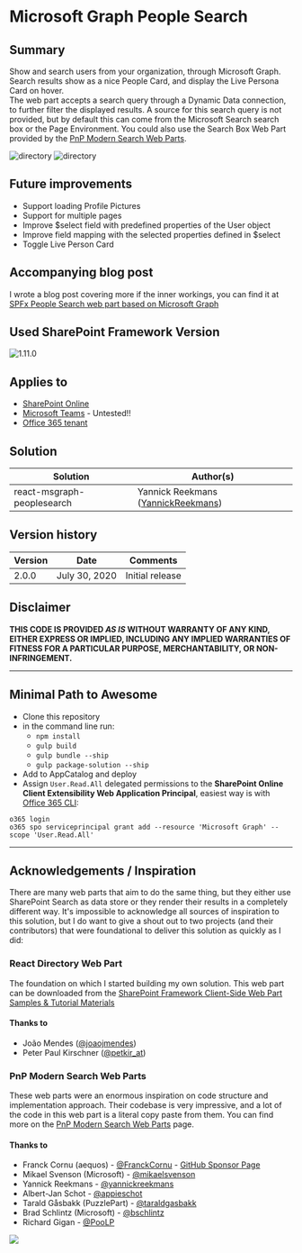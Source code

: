# Microsoft Graph People Search

## Summary

Show and search users from your organization, through Microsoft Graph. Search results show as a nice People Card, and display the Live Persona Card on hover.  
The web part accepts a search query through a Dynamic Data connection, to further filter the displayed results. A source for this search query is not provided, but by default this can come from the Microsoft Search search box or the Page Environment. You could also use the Search Box Web Part provided by the [PnP Modern Search Web Parts](https://microsoft-search.github.io/pnp-modern-search/).

![directory](./assets/MicrosoftGraphPeopleSearch.gif) 
![directory](./assets/MicrosoftGraphPeopleSearch-LPC.gif) 

## Future improvements
- Support loading Profile Pictures
- Support for multiple pages
- Improve $select field with predefined properties of the User object
- Improve field mapping with the selected properties defined in $select
- Toggle Live Person Card

## Accompanying blog post
I wrote a blog post covering more if the inner workings, you can find it at [SPFx People Search web part based on Microsoft Graph](https://blog.yannickreekmans.be/spfx-people-search-web-part-based-on-microsoft-graph/)

## Used SharePoint Framework Version 
![1.11.0](https://img.shields.io/badge/version-1.11-green.svg)

## Applies to

* [SharePoint Online](https://docs.microsoft.com/sharepoint/dev/spfx/sharepoint-framework-overview)
* [Microsoft Teams](https://products.office.com/en-US/microsoft-teams/group-chat-software) - Untested!!
* [Office 365 tenant](https://docs.microsoft.com/sharepoint/dev/spfx/set-up-your-development-environment)

## Solution

Solution|Author(s)
--------|---------
react-msgraph-peoplesearch | Yannick Reekmans ([YannickReekmans](https://twitter.com/YannickReekmans))

## Version history

Version|Date|Comments
-------|----|--------
2.0.0|July 30, 2020|Initial release

## Disclaimer
**THIS CODE IS PROVIDED *AS IS* WITHOUT WARRANTY OF ANY KIND, EITHER EXPRESS OR IMPLIED, INCLUDING ANY IMPLIED WARRANTIES OF FITNESS FOR A PARTICULAR PURPOSE, MERCHANTABILITY, OR NON-INFRINGEMENT.**

---

## Minimal Path to Awesome

- Clone this repository
- in the command line run:
  - `npm install`
  - `gulp build`
  - `gulp bundle --ship`
  - `gulp package-solution --ship`
- Add to AppCatalog and deploy
- Assign `User.Read.All` delegated permissions to the **SharePoint Online Client Extensibility Web Application Principal**, easiest way is with [Office 365 CLI](https://pnp.github.io/office365-cli/):
```
o365 login
o365 spo serviceprincipal grant add --resource 'Microsoft Graph' --scope 'User.Read.All'
```

---

## Acknowledgements / Inspiration

There are many web parts that aim to do the same thing, but they either use SharePoint Search as data store or they render their results in a completely different way. It's impossible to acknowledge all sources of inspiration to this solution, but I do want to give a shout out to two projects (and their contributors) that were foundational to deliver this solution as quickly as I did:

### React Directory Web Part
The foundation on which I started building my own solution. This web part can be downloaded from the [SharePoint Framework Client-Side Web Part Samples & Tutorial Materials](https://github.com/pnp/sp-dev-fx-webparts/tree/main/samples/react-directory)

#### Thanks to
- João Mendes ([@joaojmendes](https://twitter.com/joaojmendes))
- Peter Paul Kirschner ([@petkir_at](https://twitter.com/petkir_at))

### PnP Modern Search Web Parts
These web parts were an enormous inspiration on code structure and implementation approach. Their codebase is very impressive, and a lot of the code in this web part is a literal copy paste from them. You can find more on the  [PnP Modern Search Web Parts](https://microsoft-search.github.io/pnp-modern-search/) page.

#### Thanks to
- Franck Cornu (aequos) - [@FranckCornu](http://www.twitter.com/FranckCornu) - [GitHub Sponsor Page](https://github.com/sponsors/FranckyC)  
- Mikael Svenson (Microsoft) - [@mikaelsvenson](http://www.twitter.com/mikaelsvenson)  
- Yannick Reekmans - [@yannickreekmans](https://twitter.com/yannickreekmans)  
- Albert-Jan Schot - [@appieschot](https://twitter.com/appieschot)  
- Tarald Gåsbakk (PuzzlePart) - [@taraldgasbakk](https://twitter.com/Taraldgasbakk)  
- Brad Schlintz (Microsoft) - [@bschlintz](https://twitter.com/bschlintz)  
- Richard Gigan - [@PooLP](https://twitter.com/PooLP)  

<img src="https://telemetry.sharepointpnp.com/sp-dev-fx-webparts/samples/react-msgraph-peoplesearch" />
